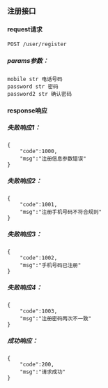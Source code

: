 ### 注册接口

#### request请求
    POST /user/register
##### params参数：
    mobile str 电话号码
    password str 密码
    password2 str 确认密码    


#### response响应
##### 失败响应1：
    {
        "code":1000,
        "msg":"注册信息参数错误"
    }
##### 失败响应2：
    {
        "code":1001,
        "msg":"注册手机号码不符合规则"
    }
##### 失败响应3：
    {
        "code":1002,
        "msg":"手机号码已注册"
    }
##### 失败响应4：
    {
        "code":1003,
        "msg":"注册密码两次不一致"
    }
##### 成功响应：
    {
        "code":200,
        "msg":"请求成功"
    }